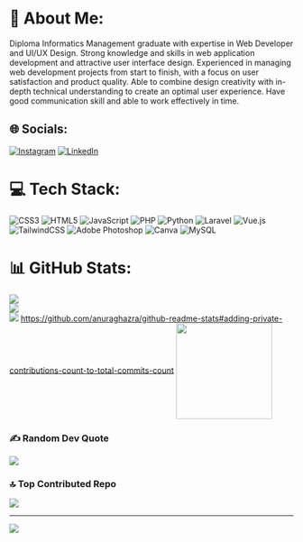 # 💫 About Me:
Diploma Informatics Management graduate with expertise in Web Developer and UI/UX Design. Strong knowledge and skills in web application development and attractive user interface design. Experienced in managing web development projects from start to finish, with a focus on user satisfaction and product quality. Able to combine design creativity with in-depth technical understanding to create an optimal user experience. Have good communication skill and able to work effectively in time.


## 🌐 Socials:
[![Instagram](https://img.shields.io/badge/Instagram-%23E4405F.svg?logo=Instagram&logoColor=white)](https://instagram.com/maull_ikhsan) [![LinkedIn](https://img.shields.io/badge/LinkedIn-%230077B5.svg?logo=linkedin&logoColor=white)](https://linkedin.com/in/maulana-ikhsan5b) 

# 💻 Tech Stack:
![CSS3](https://img.shields.io/badge/css3-%231572B6.svg?style=for-the-badge&logo=css3&logoColor=white) ![HTML5](https://img.shields.io/badge/html5-%23E34F26.svg?style=for-the-badge&logo=html5&logoColor=white) ![JavaScript](https://img.shields.io/badge/javascript-%23323330.svg?style=for-the-badge&logo=javascript&logoColor=%23F7DF1E) ![PHP](https://img.shields.io/badge/php-%23777BB4.svg?style=for-the-badge&logo=php&logoColor=white) ![Python](https://img.shields.io/badge/python-3670A0?style=for-the-badge&logo=python&logoColor=ffdd54) ![Laravel](https://img.shields.io/badge/laravel-%23FF2D20.svg?style=for-the-badge&logo=laravel&logoColor=white) ![Vue.js](https://img.shields.io/badge/vuejs-%2335495e.svg?style=for-the-badge&logo=vuedotjs&logoColor=%234FC08D) ![TailwindCSS](https://img.shields.io/badge/tailwindcss-%2338B2AC.svg?style=for-the-badge&logo=tailwind-css&logoColor=white) ![Adobe Photoshop](https://img.shields.io/badge/adobephotoshop-%2331A8FF.svg?style=for-the-badge&logo=adobephotoshop&logoColor=white) ![Canva](https://img.shields.io/badge/Canva-%2300C4CC.svg?style=for-the-badge&logo=Canva&logoColor=white) ![MySQL](https://img.shields.io/badge/mysql-%2300f.svg?style=for-the-badge&logo=mysql&logoColor=white)
# 📊 GitHub Stats:
![](https://github-readme-stats.vercel.app/api?username=maulana677&theme=radical&hide_border=false&include_all_commits=false&count_private=false)<br/>
![](https://github-readme-streak-stats.herokuapp.com/?user=maulana677&theme=radical&hide_border=false)<br/>
![](https://github-readme-stats.vercel.app/api/top-langs/?username=maulana677&theme=radical&hide_border=false&include_all_commits=false&count_private=false&layout=compact)
https://github.com/anuraghazra/github-readme-stats#adding-private-contributions-count-to-total-commits-count
<img align="center" height="170" src="https://github-readme-stats-sigma-five.vercel.app/api/top-langs/?username=lucky-bruce&layout=compact&langs_count=16&theme=dracula"/>

### ✍️ Random Dev Quote
![](https://quotes-github-readme.vercel.app/api?type=horizontal&theme=radical)

### 🔝 Top Contributed Repo
![](https://github-contributor-stats.vercel.app/api?username=maulana677&limit=5&theme=onedark&combine_all_yearly_contributions=true)

---
[![](https://visitcount.itsvg.in/api?id=maulana677&icon=0&color=0)](https://visitcount.itsvg.in)

<!-- Proudly created with GPRM ( https://gprm.itsvg.in ) -->
